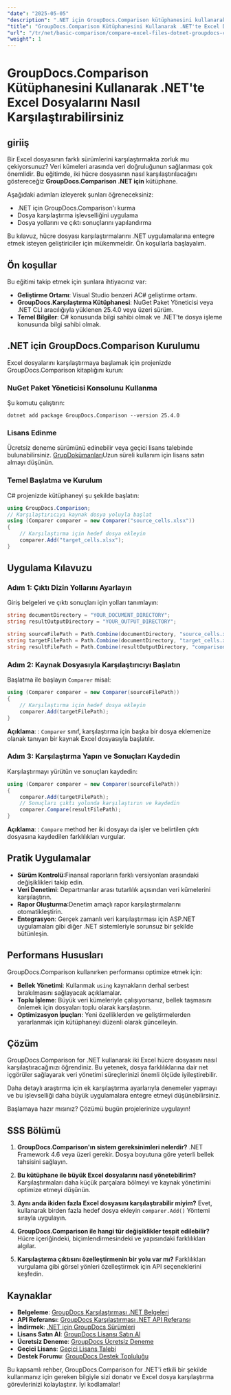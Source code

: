 ```yaml
---
"date": "2025-05-05"
"description": ".NET için GroupDocs.Comparison kütüphanesini kullanarak iki Excel dosyasını nasıl karşılaştıracağınızı öğrenin. Bu kılavuz kurulum, uygulama ve pratik uygulamaları kapsar."
"title": "GroupDocs.Comparison Kütüphanesini Kullanarak .NET'te Excel Dosyalarını Nasıl Karşılaştırabilirsiniz"
"url": "/tr/net/basic-comparison/compare-excel-files-dotnet-groupdocs-comparison/"
"weight": 1
---
```


# GroupDocs.Comparison Kütüphanesini Kullanarak .NET'te Excel Dosyalarını Nasıl Karşılaştırabilirsiniz

## giriiş

Bir Excel dosyasının farklı sürümlerini karşılaştırmakta zorluk mu çekiyorsunuz? Veri kümeleri arasında veri doğruluğunun sağlanması çok önemlidir. Bu eğitimde, iki hücre dosyasının nasıl karşılaştırılacağını göstereceğiz **GroupDocs.Comparison .NET için** kütüphane.

Aşağıdaki adımları izleyerek şunları öğreneceksiniz:
- .NET için GroupDocs.Comparison'ı kurma
- Dosya karşılaştırma işlevselliğini uygulama
- Dosya yollarını ve çıktı sonuçlarını yapılandırma

Bu kılavuz, hücre dosyası karşılaştırmalarını .NET uygulamalarına entegre etmek isteyen geliştiriciler için mükemmeldir. Ön koşullarla başlayalım.

## Ön koşullar

Bu eğitimi takip etmek için şunlara ihtiyacınız var:
- **Geliştirme Ortamı**: Visual Studio benzeri AC# geliştirme ortamı.
- **GroupDocs.Karşılaştırma Kütüphanesi**: NuGet Paket Yöneticisi veya .NET CLI aracılığıyla yüklenen 25.4.0 veya üzeri sürüm.
- **Temel Bilgiler**: C# konusunda bilgi sahibi olmak ve .NET'te dosya işleme konusunda bilgi sahibi olmak.

## .NET için GroupDocs.Comparison Kurulumu

Excel dosyalarını karşılaştırmaya başlamak için projenizde GroupDocs.Comparison kitaplığını kurun:

### NuGet Paket Yöneticisi Konsolunu Kullanma
Şu komutu çalıştırın:
```shell
dotnet add package GroupDocs.Comparison --version 25.4.0
```

### Lisans Edinme
Ücretsiz deneme sürümünü edinebilir veya geçici lisans talebinde bulunabilirsiniz. [GrupDokümanları](https://purchase.groupdocs.com/temporary-license/)Uzun süreli kullanım için lisans satın almayı düşünün.

### Temel Başlatma ve Kurulum
C# projenizde kütüphaneyi şu şekilde başlatın:
```csharp
using GroupDocs.Comparison;
// Karşılaştırıcıyı kaynak dosya yoluyla başlat
using (Comparer comparer = new Comparer("source_cells.xlsx"))
{
    // Karşılaştırma için hedef dosya ekleyin
    comparer.Add("target_cells.xlsx");
}
```

## Uygulama Kılavuzu

### Adım 1: Çıktı Dizin Yollarını Ayarlayın
Giriş belgeleri ve çıktı sonuçları için yolları tanımlayın:
```csharp
string documentDirectory = "YOUR_DOCUMENT_DIRECTORY";
string resultOutputDirectory = "YOUR_OUTPUT_DIRECTORY";

string sourceFilePath = Path.Combine(documentDirectory, "source_cells.xlsx");
string targetFilePath = Path.Combine(documentDirectory, "target_cells.xlsx");
string resultFilePath = Path.Combine(resultOutputDirectory, "comparison_result.xlsx");
```

### Adım 2: Kaynak Dosyasıyla Karşılaştırıcıyı Başlatın
Başlatma ile başlayın `Comparer` misal:
```csharp
using (Comparer comparer = new Comparer(sourceFilePath))
{
    // Karşılaştırma için hedef dosya ekleyin
    comparer.Add(targetFilePath);
}
```
**Açıklama**: : `Comparer` sınıf, karşılaştırma için başka bir dosya eklemenize olanak tanıyan bir kaynak Excel dosyasıyla başlatılır.

### Adım 3: Karşılaştırma Yapın ve Sonuçları Kaydedin
Karşılaştırmayı yürütün ve sonuçları kaydedin:
```csharp
using (Comparer comparer = new Comparer(sourceFilePath))
{
    comparer.Add(targetFilePath);
    // Sonuçları çıktı yolunda karşılaştırın ve kaydedin
    comparer.Compare(resultFilePath);
}
```
**Açıklama**: : `Compare` method her iki dosyayı da işler ve belirtilen çıktı dosyasına kaydedilen farklılıkları vurgular.

## Pratik Uygulamalar

- **Sürüm Kontrolü**:Finansal raporların farklı versiyonları arasındaki değişiklikleri takip edin.
- **Veri Denetimi**: Departmanlar arası tutarlılık açısından veri kümelerini karşılaştırın.
- **Rapor Oluşturma**:Denetim amaçlı rapor karşılaştırmalarını otomatikleştirin.
- **Entegrasyon**: Gerçek zamanlı veri karşılaştırması için ASP.NET uygulamaları gibi diğer .NET sistemleriyle sorunsuz bir şekilde bütünleşin.

## Performans Hususları

GroupDocs.Comparison kullanırken performansı optimize etmek için:

- **Bellek Yönetimi**: Kullanmak `using` kaynakların derhal serbest bırakılmasını sağlayacak açıklamalar.
- **Toplu İşleme**: Büyük veri kümeleriyle çalışıyorsanız, bellek taşmasını önlemek için dosyaları toplu olarak karşılaştırın.
- **Optimizasyon İpuçları**: Yeni özelliklerden ve geliştirmelerden yararlanmak için kütüphaneyi düzenli olarak güncelleyin.

## Çözüm

GroupDocs.Comparison for .NET kullanarak iki Excel hücre dosyasını nasıl karşılaştıracağınızı öğrendiniz. Bu yetenek, dosya farklılıklarına dair net içgörüler sağlayarak veri yönetimi süreçlerinizi önemli ölçüde iyileştirebilir.

Daha detaylı araştırma için ek karşılaştırma ayarlarıyla denemeler yapmayı ve bu işlevselliği daha büyük uygulamalara entegre etmeyi düşünebilirsiniz.

Başlamaya hazır mısınız? Çözümü bugün projelerinize uygulayın!

## SSS Bölümü

1. **GroupDocs.Comparison'ın sistem gereksinimleri nelerdir?** 
   .NET Framework 4.6 veya üzeri gerekir. Dosya boyutuna göre yeterli bellek tahsisini sağlayın.

2. **Bu kütüphane ile büyük Excel dosyalarını nasıl yönetebilirim?**
   Karşılaştırmaları daha küçük parçalara bölmeyi ve kaynak yönetimini optimize etmeyi düşünün.

3. **Aynı anda ikiden fazla Excel dosyasını karşılaştırabilir miyim?**
   Evet, kullanarak birden fazla hedef dosya ekleyin `comparer.Add()` Yöntemi sırayla uygulayın.

4. **GroupDocs.Comparison ile hangi tür değişiklikler tespit edilebilir?**
   Hücre içeriğindeki, biçimlendirmesindeki ve yapısındaki farklılıkları algılar.

5. **Karşılaştırma çıktısını özelleştirmenin bir yolu var mı?**
   Farklılıkları vurgulama gibi görsel yönleri özelleştirmek için API seçeneklerini keşfedin.

## Kaynaklar

- **Belgeleme**: [GroupDocs Karşılaştırması .NET Belgeleri](https://docs.groupdocs.com/comparison/net/)
- **API Referansı**: [GroupDocs Karşılaştırması .NET API Referansı](https://reference.groupdocs.com/comparison/net/)
- **İndirmek**: [.NET için GroupDocs Sürümleri](https://releases.groupdocs.com/comparison/net/)
- **Lisans Satın Al**: [GroupDocs Lisansı Satın Al](https://purchase.groupdocs.com/buy)
- **Ücretsiz Deneme**: [GroupDocs Ücretsiz Deneme](https://releases.groupdocs.com/comparison/net/)
- **Geçici Lisans**: [Geçici Lisans Talebi](https://purchase.groupdocs.com/temporary-license/)
- **Destek Forumu**: [GroupDocs Destek Topluluğu](https://forum.groupdocs.com/c/comparison/)

Bu kapsamlı rehber, GroupDocs.Comparison for .NET'i etkili bir şekilde kullanmanız için gereken bilgiyle sizi donatır ve Excel dosya karşılaştırma görevlerinizi kolaylaştırır. İyi kodlamalar!